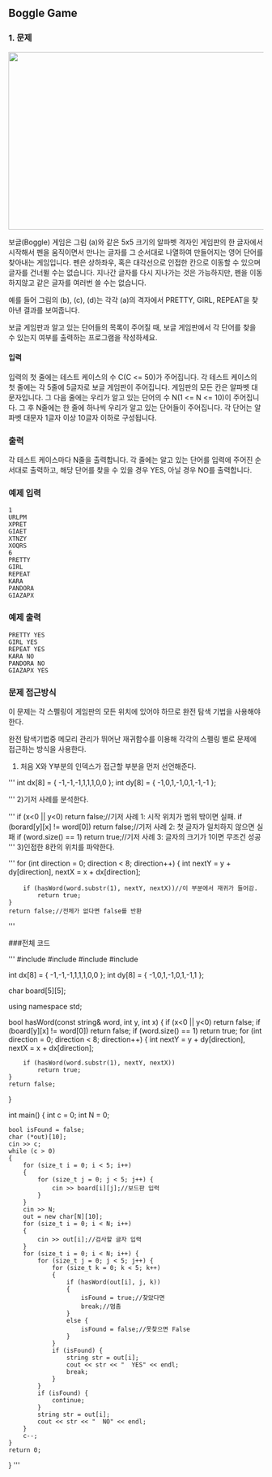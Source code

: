 ## Boggle Game

### 1. 문제

<img src="https://algospot.com/media/judge-attachments/09ee7a6e752f07b0d99b82a010938ab4/boggle.png" width="800" height="350">

보글(Boggle) 게임은 그림 (a)와 같은 5x5 크기의 알파벳 격자인
게임판의 한 글자에서 시작해서 펜을 움직이면서 만나는 글자를 그 순서대로 나열하여 만들어지는 영어 단어를 찾아내는 게임입니다. 펜은 상하좌우, 혹은 대각선으로 인접한 칸으로 이동할 수 있으며 글자를 건너뛸 수는 없습니다. 지나간 글자를 다시 지나가는 것은 가능하지만, 펜을 이동하지않고 같은 글자를 여러번 쓸 수는 없습니다.

예를 들어 그림의 (b), (c), (d)는 각각 (a)의 격자에서 PRETTY, GIRL, REPEAT을 찾아낸 결과를 보여줍니다.

보글 게임판과 알고 있는 단어들의 목록이 주어질 때, 보글 게임판에서 각 단어를 찾을 수 있는지 여부를 출력하는 프로그램을 작성하세요.

#### 입력
입력의 첫 줄에는 테스트 케이스의 수 C(C <= 50)가 주어집니다. 각 테스트 케이스의 첫 줄에는 각 5줄에 5글자로 보글 게임판이 주어집니다. 게임판의 모든 칸은 알파벳 대문자입니다.
그 다음 줄에는 우리가 알고 있는 단어의 수 N(1 <= N <= 10)이 주어집니다. 그 후 N줄에는 한 줄에 하나씩 우리가 알고 있는 단어들이 주어집니다. 각 단어는 알파벳 대문자 1글자 이상 10글자 이하로 구성됩니다.

### 출력
각 테스트 케이스마다 N줄을 출력합니다. 각 줄에는 알고 있는 단어를 입력에 주어진 순서대로 출력하고, 해당 단어를 찾을 수 있을 경우 YES, 아닐 경우 NO를 출력합니다.

### 예제 입력
	1
	URLPM
	XPRET
	GIAET
	XTNZY
	XOQRS
	6
	PRETTY
	GIRL
	REPEAT
	KARA
	PANDORA
	GIAZAPX

### 예제 출력
	PRETTY YES
	GIRL YES
	REPEAT YES
	KARA NO
	PANDORA NO
	GIAZAPX YES

### 문제 접근방식
이 문제는 각 스펠링이 게임판의 모든 위치에 있어야 하므로 완전 탐색 기법을 사용해야 한다.

완전 탐색기법중 메모리 관리가 뛰어난 재귀함수를 이용해 각각의 스펠링 별로 문제에 접근하는 방식을 사용한다.

1) 처음 X와 Y부분의 인덱스가 접근할 부분을 먼저 선언해준다.

'''
	int dx[8] = { -1,-1,-1,1,1,1,0,0 };
	int dy[8] = { -1,0,1,-1,0,1,-1,-1 };

'''
2)기저 사례를 분석한다.

'''
	if (x<0 || y<0) return false;//기저 사례 1: 시작 위치가 범위 밖이면 실패.
	if (borard[y][x] != word[0]) return false;//기저 사례 2: 첫 글자가 일치하지 않으면 실패
	if (word.size() == 1) return true;//기저 사례 3: 글자의 크기가 1이면 무조건 성공
'''
3)인접한 8칸의 위치를 파악한다.

'''
	for (int direction = 0; direction < 8; direction++) {
		int nextY = y + dy[direction], nextX = x + dx[direction];

		if (hasWord(word.substr(1), nextY, nextX))//이 부분에서 재귀가 들어감.
			return true;
	}
	return false;//전체가 없다면 false를 반환
'''

###전체 코드

'''
#include <iostream>
#include <vector>
#include <algorithm>
#include <string>

int dx[8] = { -1,-1,-1,1,1,1,0,0 };
int dy[8] = { -1,0,1,-1,0,1,-1,1 };

char board[5][5];

using namespace std;

bool hasWord(const string& word, int y, int x) {
	if (x<0 || y<0) return false;
	if (board[y][x] != word[0]) return false;
	if (word.size() == 1) return true;
	for (int direction = 0; direction < 8; direction++) {
		int nextY = y + dy[direction], nextX = x + dx[direction];

		if (hasWord(word.substr(1), nextY, nextX))
			return true;
	}
	return false;
}

int main() {
	int c = 0;
	int N = 0;

	bool isFound = false;
	char (*out)[10];
	cin >> c;
	while (c > 0)
	{
		for (size_t i = 0; i < 5; i++)
		{
			for (size_t j = 0; j < 5; j++) {
				cin >> board[i][j];//보드판 입력
			}
		}
		cin >> N;
		out = new char[N][10];
		for (size_t i = 0; i < N; i++)
		{
			cin >> out[i];//검사할 글자 입력
		}
		for (size_t i = 0; i < N; i++) {
			for (size_t j = 0; j < 5; j++) {
				for (size_t k = 0; k < 5; k++)
				{
					if (hasWord(out[i], j, k))
					{
						isFound = true;//찾았다면 
						break;//멈춤
					}
					else {
						isFound = false;//못찾으면 False
					}
				}
				if (isFound) {
					string str = out[i];
					cout << str << "  YES" << endl;
					break;
				}
			}
			if (isFound) {
				continue;
			}
			string str = out[i];
			cout << str << "  NO" << endl;
		}
		c--;
	}
	return 0;
}
'''
